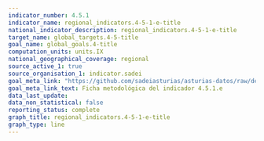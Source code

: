 ```yaml
---
indicator_number: 4.5.1
indicator_name: regional_indicators.4-5-1-e-title
national_indicator_description: regional_indicators.4-5-1-e-title
target_name: global_targets.4-5-title
goal_name: global_goals.4-title
computation_units: units.IX
national_geographical_coverage: regional
source_active_1: true
source_organisation_1: indicator.sadei
goal_meta_link: "https://github.com/sadeiasturias/asturias-datos/raw/develop/descargas/metodologia/4.5.1.e.pdf"
goal_meta_link_text: Ficha metodológica del indicador 4.5.1.e
data_last_update:  
data_non_statistical: false
reporting_status: complete
graph_title: regional_indicators.4-5-1-e-title
graph_type: line
---
```

